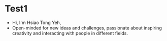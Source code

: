 # Test1
- Hi, I'm Hsiao Tong Yeh, 
- Open-minded for new ideas and challenges, passionate about inspiring creativity and interacting with people in different fields.
